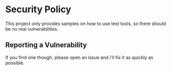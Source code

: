 # Security Policy
This project only provides samples on how to use test tools, so there should be no real vulnerabilities.

## Reporting a Vulnerability
If you find one though, please open an issue and i'll fix it as quickly as possible.

